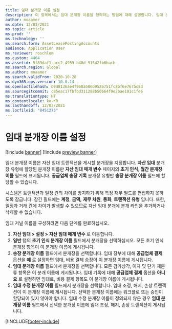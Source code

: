 ```yaml
---
title: 임대 분개장 이름 설정
description: 이 항목에서는 임대 분개장 이름을 정의하는 방법에 대해 설명합니다. 임대 분개장 이름은 자산 임대에서 시작된 항목이 게시되는 분개장을 지정합니다.
author: moaamer
ms.date: 12/03/2021
ms.topic: article
ms.prod: ''
ms.technology: ''
ms.search.form: AssetLeasePostingAccounts
audience: Application User
ms.reviewer: roschlom
ms.custom: 4464
ms.assetid: 5f89daf1-acc2-4959-b48d-91542fb6bacb
ms.search.region: Global
ms.author: moaamer
ms.search.validFrom: 2020-10-28
ms.dyn365.ops.version: 10.0.14
ms.openlocfilehash: b9d8136ae4f960a586b9526751fc8bf6e7675c8d
ms.sourcegitcommit: c85eac17fbfbd311288b50664f9e2bae101c1fe6
ms.translationtype: HT
ms.contentlocale: ko-KR
ms.lasthandoff: 12/03/2021
ms.locfileid: "8451273"
---
```

# <a name="set-up-lease-journal-names"></a>임대 분개장 이름 설정

[!include [banner](../includes/banner.md)]
[!include [preview banner](../includes/preview-banner.md)]


임대 분개장 이름은 자산 임대 트랜잭션을 게시할 분개장을 지정합니다. **자산 임대** 분개장 유형에 할당된 분개장 이름만 **자산 임대 매개 변수** 페이지의 **초기 인식**, **월간 분개장 이름** 필드에 표시됩니다. **공급업체 송장 기록** 분개장 유형만 **송장 분개장 이름** 필드에 할당할 수 있습니다.

시스템은 트랜잭션과 일정 간의 차이를 방지하기 위해 특정 재무 필드를 편집하지 못하도록 잠급니다. 잠긴 필드에는 **계정**, **금액,** **재무 차원**, **통화**, **트랜잭션 유형** 입니다. 또한, 일정과 거래 간에 차이가 발생할 수 있으므로 자산 임대 분개에 분개 라인을 추가하거나 삭제할 수 없습니다.


임대 저널 이름을 구성하려면 다음 단계를 완료하십시오.

1. **자산 임대 \> 설정 \> 자산 임대 매개 변수** 로 이동합니다.
2. **일반** 탭의 **초기 인식 분개장 이름** 필드에서 분개장을 선택하십시오. 모든 초기 인식 분개장 항목이 이 분개장 이름에 게시됩니다.
3. **송장 분개장 이름** 필드에서 분개장을 선택합니다. 임대 장부에 대해 **공급업체 결제** 옵션을 **예** 로 설정하면 임대, 비용 결제 송장이 이 분개장 이름에 게시됩니다.
4. **임대 분개장 이름** 필드에서 분개장을 선택합니다. 모든 감가상각, 이자 및 단기 재분류 항목은 이 분개 이름에 게시됩니다. 임대 기록에 대해 **공급업체 결제** 옵션을 **아니요** 로 설정하면 임대료, 비용 결제 항목도 이 분개장 이름에 게시됩니다.
5. **임대 수정 분개장 이름** 필드에서 분개장을 선택합니다. 임대 조정, 해지, 손상 트랜잭션이 이 분개장 이름에 게시됩니다. 선택한 분개장 이름에는 워크플로 또는 승인이 할당되어 있지 않아야 합니다. 임대 수정 분개장 이름이 정의되지 않은 경우 **임대 분개장 이름** 필드에서 선택한 분개장 이름에 임대 조정, 해지, 손상 트랜잭션이 게시됩니다. 


[!INCLUDE[footer-include](../../includes/footer-banner.md)]
